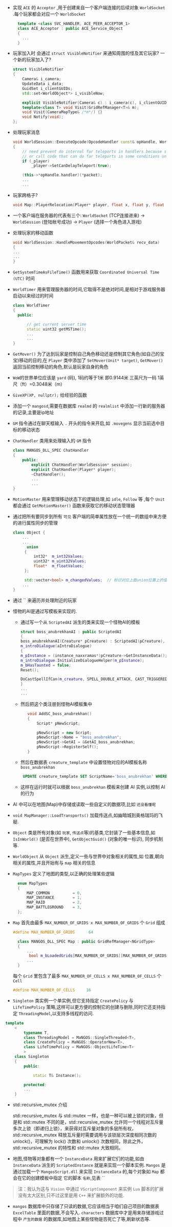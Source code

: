 ﻿- 实现 `ACE` 的 `Acceptor` ,用于创建来自一个客户端连接的后续对象 `WorldSocket` .每个玩家都会对应一个 `WorldSocket`

    ```c++
      template <class SVC_HANDLER, ACE_PEER_ACCEPTOR_1>
      class ACE_Acceptor : public ACE_Service_Object
      {
        ...
      }
    ```

- 玩家加入时 会通过 `struct VisibleNotifier` 来通知周围的怪及其它玩家? 一个新的玩家加入了?

  ```C++
  struct VisibleNotifier
  {
      Camera& i_camera;
      UpdateData i_data;
      GuidSet i_clientGUIDs;
      std::set<WorldObject*> i_visibleNow;

      explicit VisibleNotifier(Camera& c) : i_camera(c), i_clientGUIDs(c.GetOwner()->m_clientGUIDs) {}
      template<class T> void Visit(GridRefManager<T>& m);
      void Visit(CameraMapType& /*m*/) {}
      void Notify(void);
  };
  ```

- 处理玩家消息

  ```C++
  void WorldSession::ExecuteOpcode(OpcodeHandler const& opHandle, WorldPacket* packet)
  {
      // need prevent do internal far teleports in handlers because some handlers do lot steps
      // or call code that can do far teleports in some conditions unexpectedly for generic way work code
      if (_player)
          _player->SetCanDelayTeleport(true);

      (this->*opHandle.handler)(*packet);
      ...
      ...
  ```

- 玩家跨格子?

  ```c++
  void Map::PlayerRelocation(Player* player, float x, float y, float z, float orientation)
  ```

- 一个客户端在服务器的代表有三个: `WorldSocket` (TCP连接进来) -> `WorldSession` (登陆帐号成功) -> `Player` (选择一个角色进入游戏)
- 处理玩家的移动函数

  ```c++
  void WorldSession::HandleMovementOpcodes(WorldPacket& recv_data)
  {
  ...
  ...
  }
  ```

- `GetSystemTimeAsFileTime()` 函数用来获取 `Coordinated Universal Time (UTC)` 时间
- `WorldTimer` 用来管理服务器的时间,它取得不是绝对时间,是相对于游戏服务器启动以来经过的时间

  ```c++
  class WorldTimer
  {
    public:

        // get current server time
        static uint32 getMSTime();
        ...
        ...
  }
  ```

- `GetMover()` 为了达到玩家是控制自己角色移动还是控制其它角色(如自己的宝宝)移动的目的,在 `Player` 类中添加了 `SetMover(Unit* target)`, `GetMover()` 返回当前控制移动的角色,默认是玩家自身的角色
- `WoW`的世界单位应该是 `yard` (码), 1码约等于1米 即0.9144米 三英尺为一码 1英尺（ft）=0.3048米（m）
- `GiveXP(XP, nullptr);` 给经验的函数
- 添加一个 `mangosd`,需要在数据库 `realmd` 的 `realmlist` 中添加一行新的服务器的记录,主要是ip地址
- `GM` 指令通过在聊天框输入 `.` 开头的指令来开启,如 `.movegens` 显示当前选中目标的移动状态
- `ChatHandler` 类用来处理输入的 `GM` 指令

  ```c++
  class MANGOS_DLL_SPEC ChatHandler
  {
      public:
          explicit ChatHandler(WorldSession* session);
          explicit ChatHandler(Player* player);
          ~ChatHandler();
          ...
          ...
  }
  ```

- `MotionMaster` 用来管理移动状态下的逻辑处理,如 `idle`, `Follow` 等 ,每个 `Unit` 都会通过 `GetMotionMaster()` 函数来获取它的移动状态管理器
- 通过把所有要同步到所有 `可见` 客户端的简单属性放在一个统一的数组中来方便的进行属性同步的管理

  ```c++
  class Object {
      ...
      ...
        union
       {
           int32*  m_int32Values;
           uint32* m_uint32Values;
           float*  m_floatValues;
       };

       std::vector<bool> m_changedValues;  // 标识对应上面union位置上的值是否发生了改变
      ...
  }
  ```

- 通过 `` 来遍历并处理附近的玩家
- 怪物的AI是通过写模板来实现的.
  - 通过写一个从 `ScriptedAI` 派生的类来实现一个怪物AI的模板

    ```c++
    struct boss_anubrekhanAI : public ScriptedAI
    {
    boss_anubrekhanAI(Creature* pCreature) : ScriptedAI(pCreature),
    m_introDialogue(aIntroDialogue)
    {
    m_pInstance = (instance_naxxramas*)pCreature->GetInstanceData();
    m_introDialogue.InitializeDialogueHelper(m_pInstance);
    m_bHasTaunted = false;
    Reset();

    DoCastSpellIfCan(m_creature, SPELL_DOUBLE_ATTACK, CAST_TRIGGERED | CAST_AURA_NOT_PRESENT);
    }
    ...
    ...
    ```

  - 然后把这个类注册到怪物AI模板集中

    ```c++
       void AddSC_boss_anubrekhan()
       {
           Script* pNewScript;

           pNewScript = new Script;
           pNewScript->Name = "boss_anubrekhan";
           pNewScript->GetAI = &GetAI_boss_anubrekhan;
           pNewScript->RegisterSelf();
       }
    ```

  - 然后在数据表 `creature_template` 中设置怪物对应的AI模板名称 `boss_anubrekhan`

    ```sql
     UPDATE creature_template SET ScriptName='boss_anubrekhan' WHERE entry=15956;
    ```

  - 这样在运行时就可以根据 `boss_anubrekhan` 模板来创建 AI 实例,以控制 AI 的行为

- AI 中可以在地图(Map)中存储或读取一些自定义的数据项,比如 `还没看懂呢`
- `void MapManager::LoadTransports()` 加载传送点,如幽暗城到奥格瑞玛的飞艇.
- `Object` 类是所有对象(如 `玩家`, `传送点`等)的基类,它封装了一些基本信息,如 `IsInWorld()` (是否在世界中), `GetObjectGuid()` (对象的唯一标识), 同步机制等.
- `WorldObject` 从 `Object` 派生,定义一些与世界中对象相关的属性,如 位置,朝向相关的属性,并且开始有与 `map` 相关的信息
- `MapTypes` 定义了地图的类型,以正确的处理某些逻辑

  ```c++
    enum MapTypes
    {
        MAP_COMMON          = 0,
        MAP_INSTANCE        = 1,
        MAP_RAID            = 2,
        MAP_BATTLEGROUND    = 3,
    };
  ```

- `Map` 首先由最多 `MAX_NUMBER_OF_GRIDS x MAX_NUMBER_OF_GRIDS` 个 `Grid` 组成

  ```c++
  #define MAX_NUMBER_OF_GRIDS      64
  ```

  ```c++
    class MANGOS_DLL_SPEC Map : public GridRefManager<NGridType>
    {
        ...
         bool m_bLoadedGrids[MAX_NUMBER_OF_GRIDS][MAX_NUMBER_OF_GRIDS];    // 标识指定坐标的 Grid 是否已经加载了
        ...
    }
  ```

    每个 `Grid` 里包含了最多 `MAX_NUMBER_OF_CELLS x MAX_NUMBER_OF_CELLS` 个 `Cell`

  ```c++
  #define MAX_NUMBER_OF_CELLS     16
  ```

* `Singleton` 类实例一个单实例,但它支持指定 `CreatePolicy` 与 `LifeTimePolicy` 策略,这样可以更方便的控制它的创建与删除,同时它还支持指定 `ThreadingModel`,以支持多线程的访问.
```c++
template
    <
        typename T,
        class ThreadingModel = MaNGOS::SingleThreaded<T>,
        class CreatePolicy = MaNGOS::OperatorNew<T>,
        class LifeTimePolicy = MaNGOS::ObjectLifeTime<T>
        >
    class Singleton
    {
        public:

            static T& Instance();

        protected:
        ...        
    }
```

* std::recursive_mutex 介绍

    std::recursive_mutex 与 std::mutex 一样，也是一种可以被上锁的对象，但是和 std::mutex 不同的是，std::recursive_mutex 允许同一个线程对互斥量多次上锁（即递归上锁），来获得对互斥量对象的多层所有权，std::recursive_mutex 释放互斥量时需要调用与该锁层次深度相同次数的 unlock()，可理解为 lock() 次数和 unlock() 次数相同，除此之外，std::recursive_mutex 的特性和 std::mutex 大致相同。
    
* 地图,怪物等对象都有一个 `InstanceData` 用来扩展它们的功能,如由 `InstanceData` 派生的 `ScriptedInstance` 就是来实现一个脚本实例. `Mangos` 是通过加载一个 `MangosScript.dll` 来实现 `InstanceData` 的,每个对象如 `Map` 都会在它的创建模板中指定
它的脚本 `名称`,见表 ``
> 注：我认为这与 `Vision` 中通过 `VScriptComponent` 来实例 `Lua` 脚本的扩展没有太大区别,只不过这里是用 `C++` 来扩展额外的功能.

* `mangos` 数据库中只存储了只读的数据,它应该相当于咱们自己项目的数据表 `ExcelTable` 里面的数据,不会写入. `characters` 数据库中才是用来存储游戏过程中 `产生的数据` 的数据库,如地图上某些怪物是否死亡了等,刷新状态等.